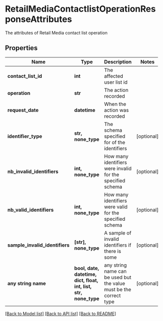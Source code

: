 # RetailMediaContactlistOperationResponseAttributes

The attributes of Retail Media contact list operation

## Properties
Name | Type | Description | Notes
------------ | ------------- | ------------- | -------------
**contact_list_id** | **int** | The affected user list id | 
**operation** | **str** | The action recorded | 
**request_date** | **datetime** | When the action was recorded | 
**identifier_type** | **str, none_type** | The schema specified for of the identifiers | [optional] 
**nb_invalid_identifiers** | **int, none_type** | How many identifiers were invalid for the specified schema | [optional] 
**nb_valid_identifiers** | **int, none_type** | How many identifiers were valid for the specified schema | [optional] 
**sample_invalid_identifiers** | **[str], none_type** | A sample of invalid identifiers if there is some | [optional] 
**any string name** | **bool, date, datetime, dict, float, int, list, str, none_type** | any string name can be used but the value must be the correct type | [optional]

[[Back to Model list]](../README.md#documentation-for-models) [[Back to API list]](../README.md#documentation-for-api-endpoints) [[Back to README]](../README.md)


